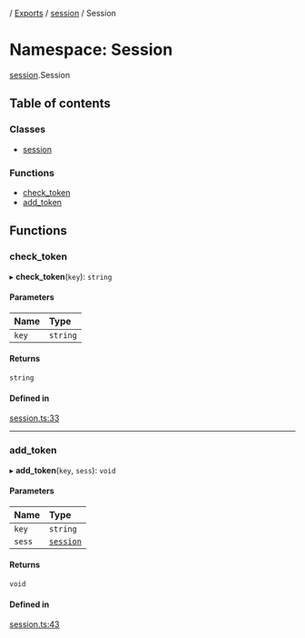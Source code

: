 [](../README.md) / [Exports](../modules.md) / [session](session.md) / Session

# Namespace: Session

[session](session.md).Session

## Table of contents

### Classes

- [session](../classes/session.Session.session.md)

### Functions

- [check\_token](session.Session.md#check_token)
- [add\_token](session.Session.md#add_token)

## Functions

### check\_token

▸ **check_token**(`key`): `string`

#### Parameters

| Name | Type |
| :------ | :------ |
| `key` | `string` |

#### Returns

`string`

#### Defined in

[session.ts:33](https://github.com/ieigen/eigen_service/blob/b4bdd23/src/session.ts#L33)

___

### add\_token

▸ **add_token**(`key`, `sess`): `void`

#### Parameters

| Name | Type |
| :------ | :------ |
| `key` | `string` |
| `sess` | [`session`](../classes/session.Session.session.md) |

#### Returns

`void`

#### Defined in

[session.ts:43](https://github.com/ieigen/eigen_service/blob/b4bdd23/src/session.ts#L43)
